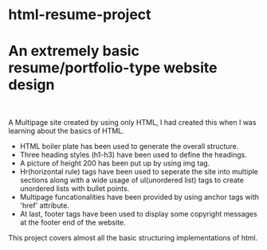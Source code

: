 # html-resume-project
<h1><b>An extremely basic resume/portfolio-type website design</b></h1>
<br>
<p>A Multipage site created by using only HTML, I had created this when I was learning about the basics of HTML.</p>
<ul>
  <li>HTML boiler plate has been used to generate the overall structure.</li>
  <li>Three heading styles (h1-h3) have been used to define the headings.</li>
  <li>A picture of height 200 has been put up by using img tag.</li>
  <li>Hr(horizontal rule) tags have been used to seperate the site into multiple sections along with a wide usage of ul(unordered list) tags to create unordered lists with bullet points.</li>
  <li>Multipage funcationalities have been provided by using anchor tags with 'href' attribute.</li>
  <li>At last, footer tags have been used to display some copyright messages at the footer end of the website.</li>
</ul>
<p>This project covers almost all the basic structuring implementations of html.</p>
